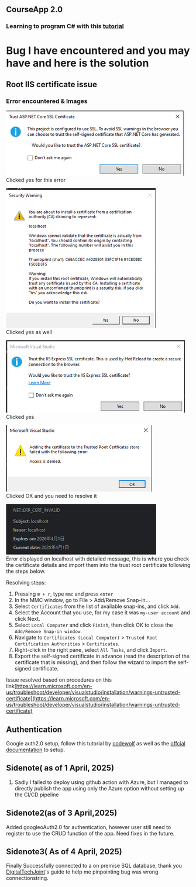 ## CourseApp 2.0
### Learning to program C# with this [tutorial](https://www.youtube.com/watch?v=BfEjDD8mWYg&ab_channel=freeCodeCamp.org)

# Bug I have encountered and you may have and here is the solution

## Root IIS certificate issue

### Error encountered & Images
![Image1](https://github.com/tltommu/CourseApp2.0/blob/master/CourseApp2.0/Screenshots/image1.png?)  
Clicked yes for this error  

![Image2](https://github.com/tltommu/CourseApp2.0/blob/master/CourseApp2.0/Screenshots/image2.png?)  
Clicked yes as well

![Image3](https://github.com/tltommu/CourseApp2.0/blob/master/CourseApp2.0/Screenshots/image3.png?)  
Clicked yes 

![Image4](https://github.com/tltommu/CourseApp2.0/blob/master/CourseApp2.0/Screenshots/image4.png?)  
Clicked OK and you need to resolve it

![Image5](https://github.com/tltommu/CourseApp2.0/blob/master/CourseApp2.0/Screenshots/image5.png?)  
Error displayed on localhost with detailed message, this is where you check the certificate details and import them into the trust root certificate following the steps below.


Resolving steps:
1. Pressing `⊞ + r`, type `mmc` and press `enter`
2. In the MMC window, go to File > Add/Remove Snap-in...
3. Select `Certificates` from the list of available snap-ins, and click `Add`.
4. Select the Account that you use, for my case it was `my-user account` and click Next.
5. Select `Local Computer` and click `Finish`, then click OK to close the `Add/Remove Snap-in window`.
6. Navigate to `Certificates (Local Computer)` > `Trusted Root Certification Authorities` > `Certificates`.
7. Right-click in the right pane, select `All Tasks`, and click `Import`.
8. Export the self-signed certificate in advance (read the description of the certificate that is missing), and then follow the wizard to import the self-signed certificate.

Issue resolved based on procedures on this link[https://learn.microsoft.com/en-us/troubleshoot/developer/visualstudio/installation/warnings-untrusted-certificate](https://learn.microsoft.com/en-us/troubleshoot/developer/visualstudio/installation/warnings-untrusted-certificate)

## Authentication
Google auth2.0 setup, follow this tutorial by [codewolf](https://www.youtube.com/watch?v=O1QmK_q2Xfw&ab_channel=TheCodeWolf) as well as the [offcial documentation](https://learn.microsoft.com/en-us/azure/app-service/overview-authentication-authorization#identity-providers) to setup.

## Sidenote( as of 1 April, 2025)

1. Sadly I failed to deploy using github action with Azure, but I managed to directly publish the app using only the Azure option without setting up the CI/CD pipeline

## Sidenote2(as of 3 April,2025)
Added googleoAuth2.0 for authentication, however user still need to register to use the CRUD function of the app. Need fixes in the future.

## Sidenote3( As of 4 April, 2025)
Finally Successfully connected to a on premise SQL database, thank you [DigitalTechJoint](https://www.youtube.com/watch?app=desktop&v=jT8eA9A7qXE&ab_channel=DigitalTechJoint)'s guide to help me pinpointing bug was wrong connectionstring.

